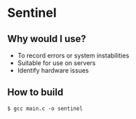 # Sentinel
## Why would I use?
* To record errors or system instabilities
* Suitable for use on servers
* Identify hardware issues

## How to build
```console
$ gcc main.c -o sentinel

